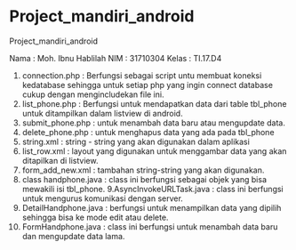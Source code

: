 # Project_mandiri_android
Project_mandiri_android

Nama 	: Moh. Ibnu Hablilah
NIM		: 31710304
Kelas	: TI.17.D4


1. connection.php : Berfungsi  sebagai  script  untu  membuat  koneksi  kedatabase  sehingga  untuk  setiap php yang ingin connect database cukup dengan mengincludekan file ini.
2. list_phone.php : Berfungsi untuk mendapatkan data dari table tbl_phone untuk ditampilkan dalam listview di android.
3. submit_phone.php : untuk menambah data baru atau mengupdate data.
4. delete_phone.php : untuk menghapus data yang ada pada tbl_phone
5. string.xml       : string - string yang akan digunakan dalam aplikasi
6. list_row.xml     : layout yang digunakan untuk menggambar data yang akan ditapilkan di listview.
7. form_add_new.xml : tambahan string-string yang akan digunakan.
8. class handphone.java : class ini berfungsi sebagai objek yang bisa mewakili isi tbl_phone.
9.AsyncInvokeURLTask.java : class ini berfungsi untuk mengurus komunikasi dengan server.
10. DetailHandphone.java  : berfungsi untuk menampilkan data yang dipilih sehingga bisa ke mode edit atau delete.
11. FormHandphone.java  : class ini berfungsi untuk menambah data baru dan mengupdate data lama.